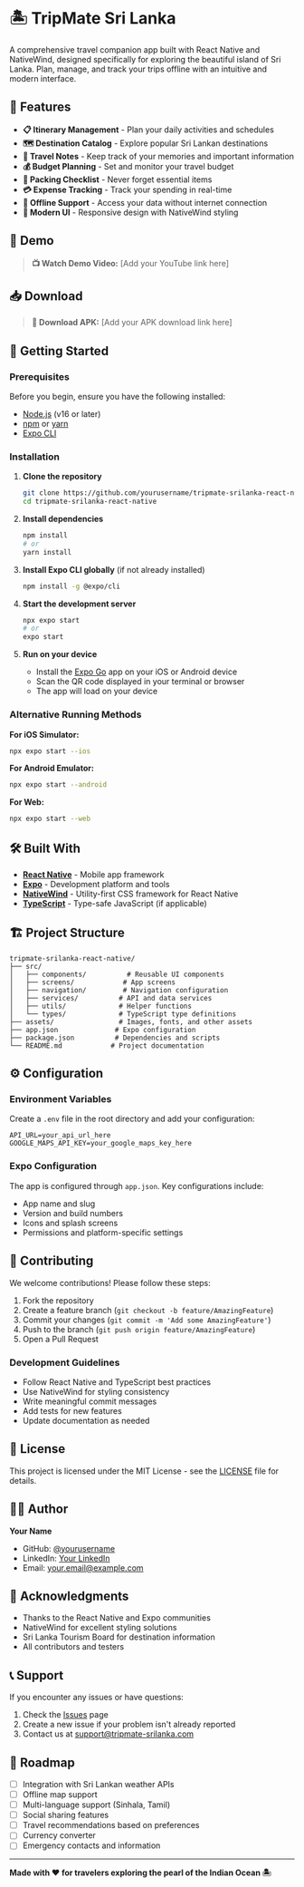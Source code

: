# 🏝️ TripMate Sri Lanka

A comprehensive travel companion app built with React Native and NativeWind, designed specifically for exploring the beautiful island of Sri Lanka. Plan, manage, and track your trips offline with an intuitive and modern interface.

## 📱 Features

- **📋 Itinerary Management** - Plan your daily activities and schedules
- **🗺️ Destination Catalog** - Explore popular Sri Lankan destinations
- **📝 Travel Notes** - Keep track of your memories and important information
- **💰 Budget Planning** - Set and monitor your travel budget
- **🎒 Packing Checklist** - Never forget essential items
- **💳 Expense Tracking** - Track your spending in real-time
- **📱 Offline Support** - Access your data without internet connection
- **🎨 Modern UI** - Responsive design with NativeWind styling

## 🎥 Demo

> **📺 Watch Demo Video:** [Add your YouTube link here]

## 📥 Download

> **📱 Download APK:** [Add your APK download link here]

## 🚀 Getting Started

### Prerequisites

Before you begin, ensure you have the following installed:

- [Node.js](https://nodejs.org/) (v16 or later)
- [npm](https://www.npmjs.com/) or [yarn](https://yarnpkg.com/)
- [Expo CLI](https://docs.expo.dev/get-started/installation/)

### Installation

1. **Clone the repository**
   ```bash
   git clone https://github.com/yourusername/tripmate-srilanka-react-native.git
   cd tripmate-srilanka-react-native
   ```

2. **Install dependencies**
   ```bash
   npm install
   # or
   yarn install
   ```

3. **Install Expo CLI globally** (if not already installed)
   ```bash
   npm install -g @expo/cli
   ```

4. **Start the development server**
   ```bash
   npx expo start
   # or
   expo start
   ```

5. **Run on your device**
   - Install the [Expo Go](https://expo.dev/client) app on your iOS or Android device
   - Scan the QR code displayed in your terminal or browser
   - The app will load on your device

### Alternative Running Methods

**For iOS Simulator:**
```bash
npx expo start --ios
```

**For Android Emulator:**
```bash
npx expo start --android
```

**For Web:**
```bash
npx expo start --web
```

## 🛠️ Built With

- **[React Native](https://reactnative.dev/)** - Mobile app framework
- **[Expo](https://expo.dev/)** - Development platform and tools
- **[NativeWind](https://www.nativewind.dev/)** - Utility-first CSS framework for React Native
- **[TypeScript](https://www.typescriptlang.org/)** - Type-safe JavaScript (if applicable)

## 🏗️ Project Structure

```
tripmate-srilanka-react-native/
├── src/
│   ├── components/          # Reusable UI components
│   ├── screens/            # App screens
│   ├── navigation/         # Navigation configuration
│   ├── services/          # API and data services
│   ├── utils/             # Helper functions
│   └── types/             # TypeScript type definitions
├── assets/                # Images, fonts, and other assets
├── app.json              # Expo configuration
├── package.json          # Dependencies and scripts
└── README.md            # Project documentation
```

## ⚙️ Configuration

### Environment Variables

Create a `.env` file in the root directory and add your configuration:

```env
API_URL=your_api_url_here
GOOGLE_MAPS_API_KEY=your_google_maps_key_here
```

### Expo Configuration

The app is configured through `app.json`. Key configurations include:

- App name and slug
- Version and build numbers
- Icons and splash screens
- Permissions and platform-specific settings

## 🤝 Contributing

We welcome contributions! Please follow these steps:

1. Fork the repository
2. Create a feature branch (`git checkout -b feature/AmazingFeature`)
3. Commit your changes (`git commit -m 'Add some AmazingFeature'`)
4. Push to the branch (`git push origin feature/AmazingFeature`)
5. Open a Pull Request

### Development Guidelines

- Follow React Native and TypeScript best practices
- Use NativeWind for styling consistency
- Write meaningful commit messages
- Add tests for new features
- Update documentation as needed

## 📄 License

This project is licensed under the MIT License - see the [LICENSE](LICENSE) file for details.

## 👨‍💻 Author

**Your Name**
- GitHub: [@yourusername](https://github.com/yourusername)
- LinkedIn: [Your LinkedIn](https://linkedin.com/in/yourprofile)
- Email: your.email@example.com

## 🙏 Acknowledgments

- Thanks to the React Native and Expo communities
- NativeWind for excellent styling solutions
- Sri Lanka Tourism Board for destination information
- All contributors and testers

## 📞 Support

If you encounter any issues or have questions:

1. Check the [Issues](https://github.com/yourusername/tripmate-srilanka-react-native/issues) page
2. Create a new issue if your problem isn't already reported
3. Contact us at support@tripmate-srilanka.com

## 🔮 Roadmap

- [ ] Integration with Sri Lankan weather APIs
- [ ] Offline map support
- [ ] Multi-language support (Sinhala, Tamil)
- [ ] Social sharing features
- [ ] Travel recommendations based on preferences
- [ ] Currency converter
- [ ] Emergency contacts and information

---

**Made with ❤️ for travelers exploring the pearl of the Indian Ocean 🏝️**
